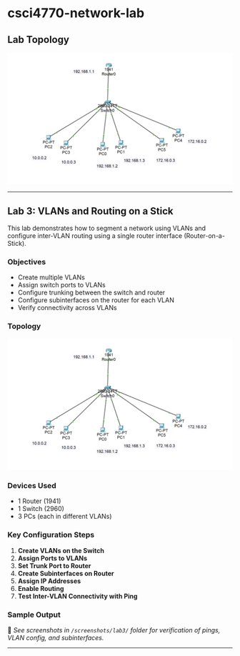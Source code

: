 # csci4770-network-lab
## Lab Topology

![Lab Topology](./screenshots/lab3-topology.png)

---

## Lab 3: VLANs and Routing on a Stick

This lab demonstrates how to segment a network using VLANs and configure inter-VLAN routing using a single router interface (Router-on-a-Stick).

### Objectives

- Create multiple VLANs
- Assign switch ports to VLANs
- Configure trunking between the switch and router
- Configure subinterfaces on the router for each VLAN
- Verify connectivity across VLANs

### Topology

![Lab Topology](./screenshots/lab3-topology.png)

### Devices Used

- 1 Router (1941)
- 1 Switch (2960)
- 3 PCs (each in different VLANs)

### Key Configuration Steps

1. **Create VLANs on the Switch**
2. **Assign Ports to VLANs**
3. **Set Trunk Port to Router**
4. **Create Subinterfaces on Router**
5. **Assign IP Addresses**
6. **Enable Routing**
7. **Test Inter-VLAN Connectivity with Ping**

### Sample Output

📎 *See screenshots in `/screenshots/lab3/` folder for verification of pings, VLAN config, and subinterfaces.*

---


